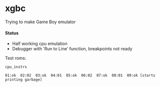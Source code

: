 # xgbc

Trying to make Game Boy emulator

#### Status
* Half working cpu emulation
* Debugger with 'Run to Line' function, breakpoints not ready

Test roms:
```
cpu_instrs

01:ok  02:02  03:ok  04:01  05:ok  06:02  07:ok  08:01  09:ok [starts printing garbage]
```
